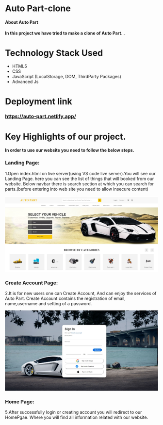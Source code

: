 # Auto Part-clone

#### About Auto Part

#### In this project we have tried to make a clone of Auto Part. .

# Technology Stack Used

- HTML5
- CSS
- JavaScript (LocalStorage, DOM, ThirdParty Packages)
- Advanced Js

# Deployment link

### https://auto-part.netlify.app/

# Key Highlights of our project.

#### In order to use our website you need to follow the below steps.

### Landing Page:

1.Open index.html on live server(using VS code live server).You will see our Landing Page. here you can see the list of things that will booked from our website. Below navbar there is search section at which you can search for parts.(before entering into web site you need to allow insecure content)

![2023-08-16 (5)](./redme%20img/landing%20page.JPG)

### Create Account Page:

2.It is for new users one can Create Account, And can enjoy the services of Auto Part. Create Account contains the registration of email, name,username and setting of a password.

![2023-08-16 (5)](./redme%20img/login%201.JPG)

### Home Page:

5.After successfully login or creating account you will redirect to our HomePgae. Where you will find all information related with our website.


